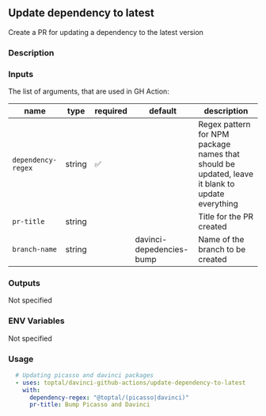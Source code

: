 ## Update dependency to latest

Create a PR for updating a dependency to the latest version

### Description

### Inputs

The list of arguments, that are used in GH Action:

| name               | type   | required | default                  | description                                                                                     |
| ------------------ | ------ | -------- | ------------------------ | ----------------------------------------------------------------------------------------------- |
| `dependency-regex` | string | ✅        |                          | Regex pattern for NPM package names that should be updated, leave it blank to update everything |
| `pr-title`         | string |          |                          | Title for the PR created                                                                        |
| `branch-name`      | string |          | davinci-depedencies-bump | Name of the branch to be created                                                                |

### Outputs

Not specified

### ENV Variables

Not specified

### Usage

```yaml
  # Updating picasso and davinci packages
  - uses: toptal/davinci-github-actions/update-dependency-to-latest
    with:
      dependency-regex: "@toptal/(picasso|davinci)"
      pr-title: Bump Picasso and Davinci
```
